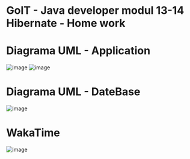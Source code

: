 # GoIT - Java developer modul 13-14 Hibernate - Home work

# Diagrama UML - Application
![image](https://github.com/serhii-kushnir/Hibernate/assets/127629681/bce237a4-0260-4b8b-be23-d1b3c31ddadf)
![image](https://github.com/serhii-kushnir/Hibernate/assets/127629681/87cab295-20a5-4005-b245-c4f29adb20af)

# Diagrama UML - DateBase
![image](https://github.com/serhii-kushnir/Hibernate/assets/127629681/4a305319-00af-4de4-bf43-6256f19e16d0)

# WakaTime
![image](https://github.com/serhii-kushnir/Hibernate/assets/127629681/19367749-47b0-49b8-88da-8beb5ffb945b)

